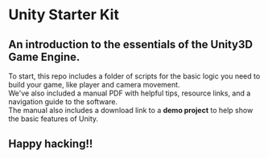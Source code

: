 # Unity Starter Kit
## An introduction to the essentials of the Unity3D Game Engine.
To start, this repo includes a folder of scripts for the basic logic you need to build your game, like player and camera movement. <br />
We've also included a manual PDF with helpful tips, resource links, and a navigation guide to the software. <br />
The manual also includes a download link to a **demo project** to help show the basic features of Unity. <br />

## Happy hacking!!

